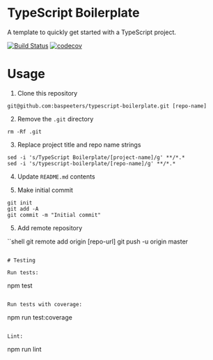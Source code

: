 # TypeScript Boilerplate

A template to quickly get started with a TypeScript project.

[![Build Status](https://travis-ci.org/baspeeters/typescript-boilerplate.svg?branch=master)](https://travis-ci.org/baspeeters/typescript-boilerplate)  [![codecov](https://codecov.io/gh/baspeeters/typescript-boilerplate/branch/master/graph/badge.svg)](https://codecov.io/gh/baspeeters/typescript-boilerplate)

# Usage

1. Clone this repository

```shell
git@github.com:baspeeters/typescript-boilerplate.git [repo-name]
```

2. Remove the `.git` directory

```shell
rm -Rf .git
```

3. Replace project title and repo name strings

```shell
sed -i 's/TypeScript Boilerplate/[project-name]/g' **/*.*
sed -i 's/typescript-boilerplate/[repo-name]/g' **/*.*
```

4. Update `README.md` contents

5. Make initial commit

```shell
git init
git add -A
git commit -m "Initial commit"
```

5. Add remote repository

``shell
git remote add origin [repo-url]
git push -u origin master
```

# Testing

Run tests:
```
npm test
```

Run tests with coverage:
```
npm run test:coverage
```

Lint:
```
npm run lint
```
